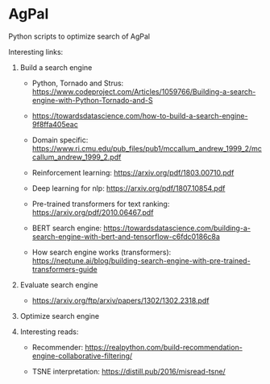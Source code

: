 # AgPal
Python scripts to optimize search of AgPal

Interesting links: 

1. Build a search engine

    * Python, Tornado and Strus: https://www.codeproject.com/Articles/1059766/Building-a-search-engine-with-Python-Tornado-and-S
  
    * https://towardsdatascience.com/how-to-build-a-search-engine-9f8ffa405eac
  
    * Domain specific: https://www.ri.cmu.edu/pub_files/pub1/mccallum_andrew_1999_2/mccallum_andrew_1999_2.pdf
  
    * Reinforcement learning: https://arxiv.org/pdf/1803.00710.pdf
    
    * Deep learning for nlp: https://arxiv.org/pdf/1807.10854.pdf
    
    * Pre-trained transformers for text ranking: https://arxiv.org/pdf/2010.06467.pdf
    
    * BERT search engine: https://towardsdatascience.com/building-a-search-engine-with-bert-and-tensorflow-c6fdc0186c8a
    
    * How search engine works (transformers): https://neptune.ai/blog/building-search-engine-with-pre-trained-transformers-guide

2. Evaluate search engine
    * https://arxiv.org/ftp/arxiv/papers/1302/1302.2318.pdf

3. Optimize search engine

4. Interesting reads: 

    * Recommender: https://realpython.com/build-recommendation-engine-collaborative-filtering/

    * TSNE interpretation: https://distill.pub/2016/misread-tsne/
